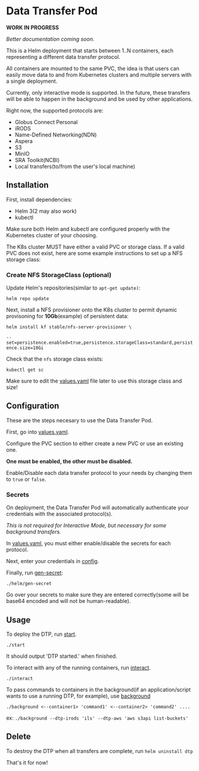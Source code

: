 # Data Transfer Pod

**WORK IN PROGRESS**

*Better documentation coming soon.*

This is a Helm deployment that starts between 1..N containers, each representing a different data transfer protocol. 

All containers are mounted to the same PVC, the idea is that users can easily move data to and from Kubernetes clusters and multiple servers with a single deployment.

Currently, only interactive mode is supported. In the future, these transfers will be able to happen in the background and be used by other applications.

Right now, the supported protocols are:

 - Globus Connect Personal
 - iRODS
 - Name-Defined Networking(NDN)
 - Aspera
 - S3
 - MinIO
 - SRA Toolkit(NCBI)
 - Local transfers(to/from the user's local machine)

## Installation

First, install dependencies:
 - Helm 3(2 may also work)
 - kubectl

Make sure both Helm and kubectl are configured properly with the Kubernetes cluster of your choosing.

The K8s cluster MUST have either a valid PVC or storage class. If a valid PVC does not exist, here are some example instructions to set up a NFS storage class:

### Create NFS StorageClass (optional)

Update Helm's repositories(similar to `apt-get update)`:

`helm repo update`

Next, install a NFS provisioner onto the K8s cluster to permit dynamic provisoning for **10Gb**(example) of persistent data:

`helm install kf stable/nfs-server-provisioner \`

`--set=persistence.enabled=true,persistence.storageClass=standard,persistence.size=10Gi`

Check that the `nfs` storage class exists:

`kubectl get sc`

Make sure to edit the [values.yaml](https://github.com/cbmckni/dtp/blob/master/helm/values.yaml) file later to use this storage class and size!

## Configuration

These are the steps necesary to use the Data Transfer Pod.

First, go into [values.yaml](https://github.com/cbmckni/dtp/blob/master/helm/values.yaml).

Configure the PVC section to either create a new PVC or use an existing one. 

**One must be enabled, the other must be disabled.**

Enable/Disable each data transfer protocol to your needs by changing them to `true` or `false`.

### Secrets

On deployment, the Data Transfer Pod will automatically authenticate your credentials with the associated protocol(s).

*This is not required for Interactive Mode, but necessary for some background transfers.*

In [values.yaml](https://github.com/cbmckni/dtp/blob/master/helm/values.yaml), you must either enable/disable the secrets for each protocol. 

Next, enter your credentials in [config](https://github.com/SciDAS/dtp/blob/master/helm/config).

Finally, run [gen-secret](https://github.com/SciDAS/dtp/blob/master/helm/gen-secret): 

`./helm/gen-secret`

Go over your secrets to make sure they are entered correctly(some will be base64 encoded and will not be human-readable).

## Usage

To deploy the DTP, run [start](https://github.com/cbmckni/dtp/blob/master/start).

`./start`

It should output 'DTP started.' when finished.

To interact with any of the running containers, run [interact](https://github.com/cbmckni/dtp/blob/master/interact).

`./interact`

To pass commands to containers in the background(if an application/script wants to use a running DTP, for example), use [background](https://github.com/SciDAS/dtp/blob/master/background)

`./background <--container1> 'command1' <--container2> 'command2' ....`

ex: `./background --dtp-irods 'ils' --dtp-aws 'aws s3api list-buckets'`

## Delete

To destroy the DTP when all transfers are complete, run `helm uninstall dtp`

That's it for now!




